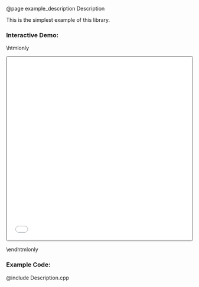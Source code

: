 @page example_description Description

This is the simplest example of this library.

### Interactive Demo:

\htmlonly

<iframe id="demoFrame" src="Description.html" style="height:500px;width:100%;border:1px solid #38393b;border-radius: 4px;display:block;"></iframe>

\endhtmlonly

### Example Code:

@include Description.cpp